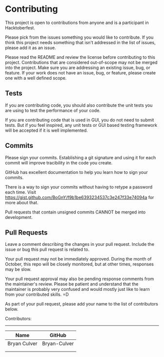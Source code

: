 # Contributing

This project is open to contributions from anyone and is a participant in Hacktoberfest.

Please pick from the issues something you would like to contribute.
If you think this project needs something that isn't addressed in the list of issues, please add it as an issue.

Please read the README and review the license before contributing to this project.
Contributions that are considered out-of-scope may not be merged into the project. Make sure you are addressing an
existing issue, bug, or feature. If your work does not have an issue, bug, or feature, please create one with a well
defined scope.

## Tests

If you are contributing code, you should also contribute the unit tests you are using to test the performance of your code.

If you are contributing code that is used in GUI, you do not need to submit tests. But if you feel inspired, any unit tests or GUI based testing framework will be accepted if it is well implemented.

## Commits

Please sign your commits. Establishing a git signature and using it for each commit will improve tracibility in the code you create.

GitHub has excellent documentation to help you learn how to sign your commits.

There is a way to sign your commits without having to retype a password each time.
Visit <https://gist.github.com/BoGnY/f9b1be6393234537c3e247f33e74094a> for more about that.

Pull requests that contain unsigned commits CANNOT be merged into development.

## Pull Requests

Leave a comment describing the changes in your pull request. Include the issue or bug this pull request is related to.

Your pull request may not be immediately approved. During the month of October, this repo will be closely monitored,
but at other times, responses may be slow.

Your pull request approval may also be pending response comments from the maintainer's review. Please be patient and
understand that the maintainer is probably very confused and would mostly just like to learn from your contributed
skills. =D

As part of your pull request, please add your name to the list of contributors below.

Contributors:
________________________________
|Name           | GitHub        |
|---------------|---------------|
|Bryan Culver   | Bryan-Culver  |
|               |               |
|               |               |